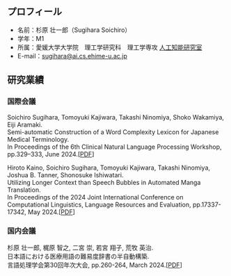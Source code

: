 ## プロフィール
- 名前：杉原 壮一郎（Sugihara Soichiro）
- 学年：M1
- 所属：愛媛大学大学院　理工学研究科　理工学専攻 [人工知能研究室](https://sites.google.com/view/ehime-nlp/)
- E-mail：sugihara@ai.cs.ehime-u.ac.jp

## 研究業績
### 国際会議
Soichiro Sugihara, Tomoyuki Kajiwara, Takashi Ninomiya, Shoko Wakamiya, Eiji Aramaki. <br>
  Semi-automatic Construction of a Word Complexity Lexicon for Japanese Medical Terminology. <br>
  In Proceedings of the 6th Clinical Natural Language Processing Workshop, pp.329–333, June 2024.[[PDF](https://aclanthology.org/2024.clinicalnlp-1.29.pdf)]
  
Hiroto Kaino, Soichiro Sugihara, Tomoyuki Kajiwara, Takashi Ninomiya, Joshua B. Tanner, Shonosuke Ishiwatari. <br>
  Utilizing Longer Context than Speech Bubbles in Automated Manga Translation. <br>
 In Proceedings of the 2024 Joint International Conference on Computational Linguistics, Language Resources and Evaluation, pp.17337-17342, May 2024.[[PDF](https://aclanthology.org/2024.lrec-main.1505.pdf)]

### 国内会議
杉原 壮一郎, 梶原 智之, 二宮 崇, 若宮 翔子, 荒牧 英治. <br>
  日本語における医療用語の難易度辞書の半自動構築. <br>
  言語処理学会第30回年次大会, pp.260-264, March 2024.[[PDF](https://www.anlp.jp/proceedings/annual_meeting/2024/pdf_dir/P1-22.pdf)]

<!--
**SugiSou10/SugiSou10** is a ✨ _special_ ✨ repository because its `README.md` (this file) appears on your GitHub profile.

Here are some ideas to get you started:

- 🔭 I’m currently working on ...
- 🌱 I’m currently learning ...
- 👯 I’m looking to collaborate on ...
- 🤔 I’m looking for help with ...
- 💬 Ask me about ...
- 📫 How to reach me: ...
- 😄 Pronouns: ...
- ⚡ Fun fact: ...
-->
